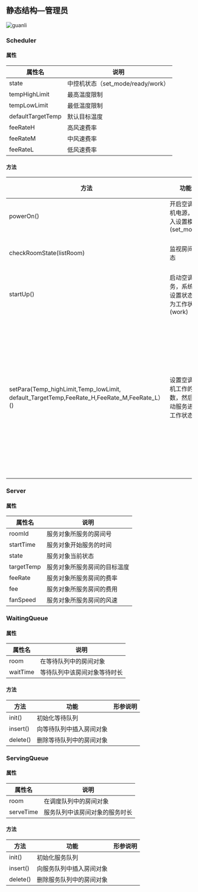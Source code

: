 ## 静态结构—管理员

![guanli](D:\GitHub\hotel_A\静态结构设计\管理员\guanli.png)

### Scheduler

#### 属性

| 属性名            | 说明                              |
| ----------------- | --------------------------------- |
| state             | 中控机状态（set_mode/ready/work） |
| tempHighLimit     | 最高温度限制                      |
| tempLowLimit      | 最低温度限制                      |
| defaultTargetTemp | 默认目标温度                      |
| feeRateH          | 高风速费率                        |
| feeRateM          | 中风速费率                        |
| feeRateL          | 低风速费率                        |

#### 方法

| 方法                                                         | 功能                                             | 形参说明                                                     |
| ------------------------------------------------------------ | ------------------------------------------------ | ------------------------------------------------------------ |
| powerOn()                                                    | 开启空调主机电源，进入设置模式(set_mode)         |                                                              |
| checkRoomState(listRoom)                                     | 监视房间状态                                     | 要监视的房间列表                                             |
| startUp()                                                    | 启动空调服务，系统从设置状态变为工作状态(work)   |                                                              |
| setPara(Temp_highLimit,Temp_lowLimit,<br />default_TargetTemp,FeeRate_H,FeeRate_M,FeeRate_L）() | 设置空调主机工作的参数，然后启动服务进入工作状态 | 最高温，最低温，默认默认目标温度，高风速费率，中风速费率，低风速费率 |

### Server

#### 属性

| 属性名     | 说明                         |
| ---------- | ---------------------------- |
| roomId     | 服务对象所服务的房间号       |
| startTime  | 服务对象开始服务的时间       |
| state      | 服务对象当前状态             |
| targetTemp | 服务对象所服务房间的目标温度 |
| feeRate    | 服务对象所服务房间的费率     |
| fee        | 服务对象所服务房间的费用     |
| fanSpeed   | 服务对象所服务房间的风速     |

### WaitingQueue

#### 属性

| 属性名   | 说明                         |
| -------- | ---------------------------- |
| room     | 在等待队列中的房间对象       |
| waitTime | 等待队列中该房间对象等待时长 |

#### 方法

| 方法     | 功能                     | 形参说明 |
| -------- | ------------------------ | -------- |
| init()   | 初始化等待队列           |          |
| insert() | 向等待队列中插入房间对象 |          |
| delete() | 删除等待队列中的房间对象 |          |

### ServingQueue

#### 属性

| 属性名    | 说明                           |
| --------- | ------------------------------ |
| room      | 在调度队列中的房间对象         |
| serveTime | 服务队列中该房间对象的服务时长 |

#### 方法

| 方法     | 功能                     | 形参说明 |
| -------- | ------------------------ | -------- |
| init()   | 初始化服务队列           |          |
| insert() | 向服务队列中插入房间对象 |          |
| delete() | 删除服务队列中的房间对象 |          |